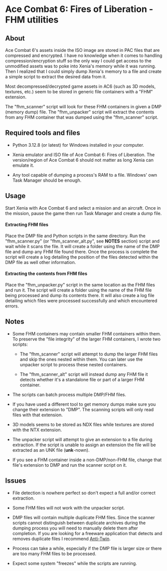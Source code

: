 # Ace Combat 6: Fires of Liberation - FHM utilities

## About

Ace Combat 6's assets inside the ISO image are stored in PAC files that are compressed and encrypted. I have no knowledge when it comes to handling compression/encryption stuff so the only way I could get access to the unmodified assets was to poke into Xenia's memory while it was running. Then I realized that I could simply dump Xenia's memory to a file and create a simple script to extract the desired data from it.

Most decompressed/decrypted game assets in AC6 (such as 3D models, textures, etc.) seem to be stored in generic file containers with a "FHM" extension.

The "fhm_scanner" script will look for these FHM containers in given a DMP (memory dump) file. The "fhm_unpacker" script will extract the contents from any FHM container that was dumped using the "fhm_scanner" script.

## Required tools and files

- Python 3.12.8 (or latest) for Windows installed in your computer.

- Xenia emulator and ISO file of Ace Combat 6: Fires of Liberation. The version/region of Ace Combat 6 should not matter as long Xenia can emulate it.

- Any tool capable of dumping a process's RAM to a file. Windows' own Task Manager should be enough.

## Usage

Start Xenia with Ace Combat 6 and select a mission and an aircraft. Once in the mission, pause the game then run Task Manager and create a dump file.

#### Extracting FHM files

Place the DMP file and Python scripts in the same directory. Run the "fhm_scanner.py" (or "fhm_scanner_alt.py", see **NOTES** section) script and wait while it scans the file. It will create a folder using the name of the DMP file and dump any FHM file found there. 
Once the process is complete the script will create a log detailing the position of the files detected within the DMP file as well other information.

#### Extracting the contents from FHM files

Place the "fhm_unpacker.py" script in the same location as the FHM files and run it. The script will create a folder using the name of the FHM file being processed and dump its contents there. It will also create a log file detailing which files were processed successfully and which encountered errors.

## Notes

- Some FHM containers may contain smaller FHM containers within them. To preserve the "file integrity" of the larger FHM containers, I wrote two scripts:

	- The "fhm_scanner" script will attempt to dump the larger FHM files and skip the ones nested within them. You can later use the unpacker script to process these nested containers.

	- The "fhm_scanner_alt" script will instead dump any FHM file it detects whether it's a standalone file or part of a larger FHM container.

- The scripts can batch process multiple DMP/FHM files.

- If you have used a different tool to get memory dumps make sure you change their extension to "DMP". The scanning scripts will only read files with that extension.

- 3D models seems to be stored as NDX files while textures are stored with the NTX extension.

- The unpacker script will attempt to give an extension to a file during extraction. If the script is unable to assign an extension the file will be extracted as an UNK file (**unk**-nown).

- If you see a FHM container inside a non-DMP/non-FHM file, change that file's extension to DMP and run the scanner script on it.

## Issues

- File detection is nowhere perfect so don't expect a full and/or correct extraction.

- Some FHM files will not work with the unpacker script.

- DMP files will contain multiple duplicate FHM files. Since the scanner scripts cannot distinguish between duplicate archives during the dumping process you will need to manually delete them after completion. If you are looking for a freeware application that detects and removes duplicate files I recommend [Anti-Twin](https://antitwin.org/en/).

- Process can take a while, especially if the DMP file is larger size or there are too many FHM files to be processed.

- Expect some system "freezes" while the scripts are running.
